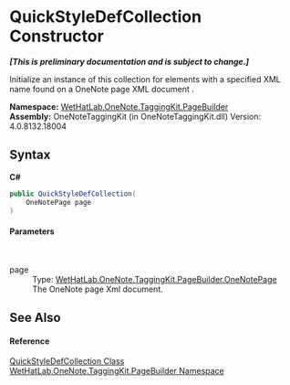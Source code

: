 # QuickStyleDefCollection Constructor 
 _**\[This is preliminary documentation and is subject to change.\]**_

Initialize an instance of this collection for elements with a specified XML name found on a OneNote page XML document .

**Namespace:**&nbsp;<a href="56352230-71f2-f4b7-63a8-983965663af5">WetHatLab.OneNote.TaggingKit.PageBuilder</a><br />**Assembly:**&nbsp;OneNoteTaggingKit (in OneNoteTaggingKit.dll) Version: 4.0.8132.18004

## Syntax

**C#**<br />
``` C#
public QuickStyleDefCollection(
	OneNotePage page
)
```


#### Parameters
&nbsp;<dl><dt>page</dt><dd>Type: <a href="6754c7d7-0598-ae1f-ff8c-6808b714b0ab">WetHatLab.OneNote.TaggingKit.PageBuilder.OneNotePage</a><br />The OneNote page Xml document.</dd></dl>

## See Also


#### Reference
<a href="d18a9ee8-6ca6-15cb-9563-6af8ddccc08a">QuickStyleDefCollection Class</a><br /><a href="56352230-71f2-f4b7-63a8-983965663af5">WetHatLab.OneNote.TaggingKit.PageBuilder Namespace</a><br />